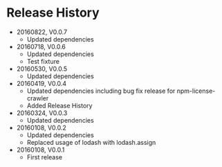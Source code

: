 # Release History

* 20160822, V0.0.7
    * Updated dependencies
* 20160718, V0.0.6
    * Updated dependencies
    * Test fixture
* 20160530, V0.0.5
    * Updated dependencies
* 20160419, V0.0.4
    * Updated dependencies including bug fix release for npm-license-crawler
    * Added Release History
* 20160324, V0.0.3
    * Updated dependencies
* 20160108, V0.0.2
    * Updated dependencies
    * Replaced usage of lodash with lodash.assign
* 20160108, V0.0.1
    * First release